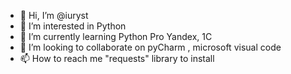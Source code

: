 - 👋 Hi, I’m @iuryst
- 👀 I’m interested in Python 
- 🌱 I’m currently learning Python Pro Yandex, 1C 
- 💞️ I’m looking to collaborate on pyCharm , microsoft visual code
- 📫 How to reach me  "requests"  library to install

<!---
iuryst/iuryst is a ✨ special ✨ repository because its `README.md` (this file) appears on your GitHub profile.
You can click the Preview link to take a look at your changes.
--->
